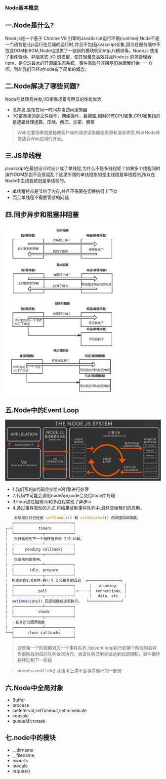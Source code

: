### Node基本概念
## 一.Node是什么?

Node.js是一个基于 Chrome V8 引擎的JavaScript运行环境(runtime),Node不是一门语言是让js运行在后端的运行时,并且不包括javascript全集,因为在服务端中不包含DOM和BOM,Node也提供了一些新的模块例如http,fs模块等。Node.js 使用了事件驱动、非阻塞式 I/O 的模型，使其轻量又高效并且Node.js 的包管理器 npm，是全球最大的开源库生态系统。事件驱动与非阻塞IO后面我们会一一介绍。到此我们已经对node有了简单的概念。

## 二.Node解决了哪些问题?

Node在处理高并发,I/O密集场景有明显的性能优势

- 高并发,是指在同一时间并发访问服务器
- I/O密集指的是文件操作、网络操作、数据库,相对的有CPU密集,CPU密集指的是逻辑处理运算、压缩、解压、加密、解密
> Web主要场景就是接收客户端的请求读取静态资源和渲染界面,所以Node非常适合Web应用的开发。

## 三.JS单线程

javascript在最初设计时设计成了单线程,为什么不是多线程呢？如果多个线程同时操作DOM那岂不会很混乱？这里所谓的单线程指的是主线程是单线程的,所以在Node中主线程依旧是单线程的。

- 单线程特点是节约了内存,并且不需要在切换执行上下文
- 而且单线程不需要管锁的问题.

## 四.同步异步和阻塞非阻塞

![同步异步和阻塞非阻塞](/fe-base/node/1.png)

## 五.Node中的Event Loop

![同步异步和阻塞非阻塞](/fe-base/node/2.png)

- 1.我们写的js代码会交给v8引擎进行处理
- 2.代码中可能会调用nodeApi,node会交给libuv库处理
- 3.libuv通过阻塞i/o和多线程实现了异步io
- 4.通过事件驱动的方式,将结果放到事件队列中,最终交给我们的应用。

```js
    本阶段执行已经被 setTimeout() 和 setInterval() 的调度回调函数。
   ┌───────────────────────────┐
┌─>│           timers          │ 
│  └─────────────┬─────────────┘
|   执行延迟到下一个循环迭代的 I/O 回调。
│  ┌─────────────┴─────────────┐
│  │     pending callbacks     │
│  └─────────────┬─────────────┘
|   仅系统内部使用。
│  ┌─────────────┴─────────────┐
│  │       idle, prepare       │
│  └─────────────┬─────────────┘      
|  检索新的I/O事件;执行与 I/O相关的回调  ┌───────────────┐
│  ┌─────────────┴─────────────┐      │   incoming:   │
│  │           poll            │<─────┤  connections, │
│  └─────────────┬─────────────┘      │   data, etc.  │
│  setImmediate() 回调函数在这里执行。  └───────────────┘
│  ┌─────────────┴─────────────┐      
│  │           check           │
│  └─────────────┬─────────────┘
|  一些关闭的回调函数
│  ┌─────────────┴─────────────┐
└──┤      close callbacks      │
   └───────────────────────────┘
```

> 这里每一个阶段都对应一个事件队列,当event loop执行到某个阶段时会将当前阶段对应的队列依次执行。当该队列已用尽或达到回调限制，事件循环将移动到下一阶段

> process.nextTick() 从技术上讲不是事件循环的一部分.


## 六.Node中全局对象

- Buffer
- process
- setInterval,setTimeout,setImmediate
- console
- queueMicrotask

## 七.node中的模块

- __dirname
- __filename
- exports
- module
- require()
